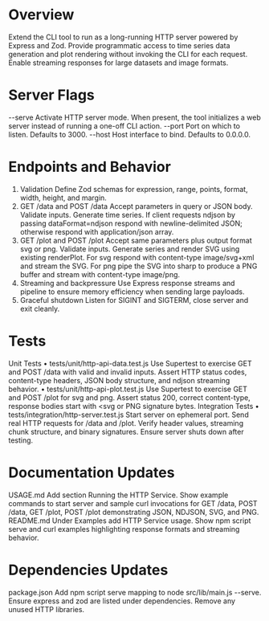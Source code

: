 # Overview

Extend the CLI tool to run as a long-running HTTP server powered by Express and Zod. Provide programmatic access to time series data generation and plot rendering without invoking the CLI for each request. Enable streaming responses for large datasets and image formats.

# Server Flags

--serve      Activate HTTP server mode.  When present, the tool initializes a web server instead of running a one-off CLI action.
--port       Port on which to listen.  Defaults to 3000.
--host       Host interface to bind.  Defaults to 0.0.0.0.

# Endpoints and Behavior

1. Validation  Define Zod schemas for expression, range, points, format, width, height, and margin.
2. GET /data and POST /data  Accept parameters in query or JSON body.  Validate inputs.  Generate time series.  If client requests ndjson by passing dataFormat=ndjson respond with newline-delimited JSON; otherwise respond with application/json array.
3. GET /plot and POST /plot  Accept same parameters plus output format svg or png.  Validate inputs.  Generate series and render SVG using existing renderPlot.  For svg respond with content-type image/svg+xml and stream the SVG.  For png pipe the SVG into sharp to produce a PNG buffer and stream with content-type image/png.
4. Streaming and backpressure  Use Express response streams and pipeline to ensure memory efficiency when sending large payloads.
5. Graceful shutdown  Listen for SIGINT and SIGTERM, close server and exit cleanly.

# Tests

Unit Tests
 • tests/unit/http-api-data.test.js  Use Supertest to exercise GET and POST /data with valid and invalid inputs.  Assert HTTP status codes, content-type headers, JSON body structure, and ndjson streaming behavior.
 • tests/unit/http-api-plot.test.js  Use Supertest to exercise GET and POST /plot for svg and png.  Assert status 200, correct content-type, response bodies start with <svg or PNG signature bytes.
Integration Tests
 • tests/integration/http-server.test.js  Start server on ephemeral port.  Send real HTTP requests for /data and /plot.  Verify header values, streaming chunk structure, and binary signatures.  Ensure server shuts down after testing.

# Documentation Updates

USAGE.md  Add section Running the HTTP Service.  Show example commands to start server and sample curl invocations for GET /data, POST /data, GET /plot, POST /plot demonstrating JSON, NDJSON, SVG, and PNG.
README.md  Under Examples add HTTP Service usage.  Show npm script serve and curl examples highlighting response formats and streaming behavior.

# Dependencies Updates

package.json  Add npm script serve mapping to node src/lib/main.js --serve.  Ensure express and zod are listed under dependencies.  Remove any unused HTTP libraries.